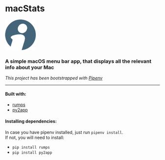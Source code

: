 # macStats

<img src="AppImage.png" alt="logo" width="100" height="100">

### A simple macOS menu bar app, that displays all the relevant info about your Mac

_This project has been bootstrapped with [Pipenv](https://github.com/pypa/pipenv)_

---

#### Built with:

- [rumps](https://github.com/jaredks/rumps)
- [py2app](https://github.com/ronaldoussoren/py2app)

#### Installing dependencies:

In case you have pipenv installed, just run `pipenv install`.<br/>
If not, you will need to install:

- `pip install rumps`
- `pip install py2app`
